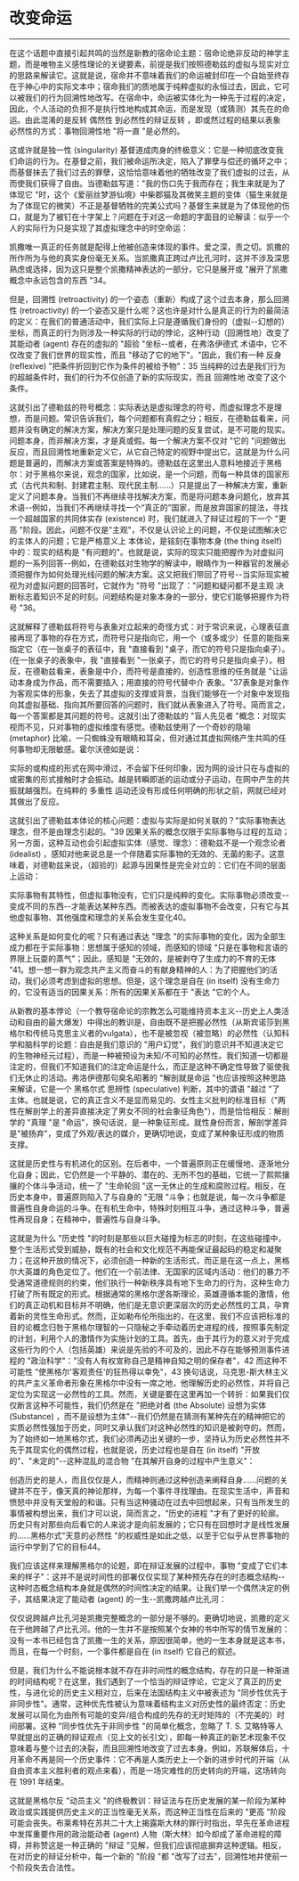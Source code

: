 # 改变命运

------

在这个话题中直接引起共鸣的当然是新教的宿命论主题：宿命论绝非反动的神学主题，而是唯物主义感性理论的关键要素，前提是我们按照德勒兹的虚拟与现实对立的思路来解读它。这就是说，宿命并不意味着我们的命运被封印在一个自始至终存在于神心中的实际文本中；宿命我们的质地属于纯粹虚拟的永恒过去，因此，它可以被我们的行为回溯性地改写。在宿命中，命运被实体化为一种先于过程的决定，因此，个人活动的负担不是执行性地构成其命运，而是发现（或猜测）其先在的命运。由此混淆的是反转 偶然性 到必然性的辩证反转 ，即或然过程的结果以表象 必然性的方式：事物回溯性地 "将一直 "是必然的。

这或许就是独一性 (singularity) 基督道成肉身的终极意义：它是一种彻底改变我们命运的行为。在基督之前，我们被命运所决定，陷入了罪孽与偿还的循环之中；而基督抹去了我们过去的罪孽，这恰恰意味着他的牺牲改变了我们虚拟的过去，从而使我们获得了自由。当德勒兹写道："我的伤口先于我而存在；我生来就是为了体现它 "时，这个《爱丽丝梦游仙境》中柴郡猫及其微笑主题的变体（猫生来就是为了体现它的微笑）不正是基督牺牲的完美公式吗？基督生来就是为了体现他的伤口，就是为了被钉在十字架上？问题在于对这一命题的字面目的论解读：似乎一个人的实际行为只是实现了其虚拟理念中的时空命运：

凯撒唯一真正的任务就是配得上他被创造来体现的事件。爱之深，责之切。凯撒的所作所为与他的真实身份毫无关系。当凯撒真正跨过卢比孔河时，这并不涉及深思熟虑或选择，因为这只是整个凯撒精神表达的一部分，它只是展开或 "展开了凯撒概念中永远包含的东西 "34。

但是，回溯性 (retroactivity) 的一个姿态（重新）构成了这个过去本身，那么回溯性 (retroactivity) 的一个姿态又是什么呢？这也许是对什么是真正的行为的最简洁的定义：在我们的普通活动中，我们实际上只是遵循我们身份的（虚拟--幻想的）坐标，而真正的行为则涉及一种实际的行动的悖论，这种行动（回溯性地）改变了其能动者 (agent) 存在的虚拟的 "超验 "坐标--或者，在弗洛伊德式 术语中，它不仅改变了我们世界的现实性，而且 "移动了它的地下"。"因此，我们有一种 反身 (reflexive) "把条件折回到它作为条件的被给予物"：35 当纯粹的过去是我们行为的超越条件时，我们的行为不仅创造了新的实际现实，而且 回溯性地 改变了这个条件。

这就引出了德勒兹的符号概念：实际表达是虚拟理念的符号，而虚拟理念不是理想，而是问题。常识告诉我们，每个问题都有真假之分；相反，在德勒兹看来，问题并没有确定的解决方案，解决方案只是处理问题的反复尝试，是不可能的现实。问题本身，而非解决方案，才是真或假。每一个解决方案不仅对 "它的 "问题做出反应，而且回溯性地重新定义它，从它自己特定的视野中提出它。这就是为什么问题是普遍的，而解决方案或答案是特殊的。德勒兹在这里出人意料地接近于黑格尔：对于黑格尔来说，观念的国家，比如说，是一个问题，而每一种具体的国家形式（古代共和制、封建君主制、现代民主制......）只是提出了一种解决方案，重新定义了问题本身。当我们不再继续寻找解决方案，而是将问题本身问题化，放弃其术语--例如，当我们不再继续寻找一个“真正的”国家，而是放弃国家的提法，寻找一个超越国家的共同体实存 (existence) 时，我们就进入了辩证过程的下一个 "更高 "阶段。因此，问题不仅是"主观"，不仅是认识论上的问题，不仅是试图解决它的主体人的问题；它是严格意义上 本体论，是铭刻在事物本身 (the thing itself)中的：现实的结构是 "有问题的"。也就是说，实际的现实只能把握作为对虚拟问题的一系列回答--例如，在德勒兹对生物学的解读中，眼睛作为一种器官的发展必须把握作为如何处理光线问题的解决方案。这又把我们带回了符号--当实际现实被视为对虚拟问题的回答时，它就作为 "符号 "出现了："问题和疑问都不是主观 决断标志着知识不足的时刻。问题结构是对象本身的一部分，使它们能够把握作为符号 "36。

这就解释了德勒兹将符号与表象对立起来的奇怪方式：对于常识来说，心理表征直接再现了事物的存在方式，而符号只是指向它，用一个（或多或少）任意的能指来指定它（在一张桌子的表征中，我 "直接看到 "桌子，而它的符号只是指向桌子）。(在一张桌子的表象中，我 "直接看到 "一张桌子，而它的符号只是指向桌子）。相反，在德勒兹看来，表象是中介，而符号是直接的，创造性思维的任务就是 "让运动本身成为作品，而不需要插入；用直接的符号代替中介 表象。"37表象是对象作为客观实体的形象，失去了其虚拟的支撑或背景，当我们能够在一个对象中发现指向其虚拟基础、指向其所要回答的问题时，我们就从表象进入了符号。简而言之，每一个答案都是其问题的符号。这就引出了德勒兹的 "盲人先见者 "概念：对现实视而不见，只对事物的虚拟维度有感觉。德勒兹使用了一个奇妙的隐喻 (metaphor) 比喻，一只蜘蛛没有眼睛和耳朵，但对通过其虚拟网络产生共鸣的任何事物却无限敏感。霍尔沃德如是说：

实际的或构成的形式在网中滑过，不会留下任何印象，因为网的设计只在与虚拟的或密集的形式接触时才会振动。越是转瞬即逝的运动或分子运动，在网中产生的共振就越强烈。在纯粹的 多重性 运动还没有形成任何明确的形状之前，网就已经对其做出了反应。

这就引出了德勒兹本体论的核心问题：虚拟与实际是如何关联的？"实际事物表达理念，但不是由理念引起的。"39 因果关系的概念仅限于实际事物与过程的互动；另一方面，这种互动也会引起虚拟实体（感觉、理念）：德勒兹不是一个观念论者 (idealist) ，感知对他来说总是一个伴随着实际事物的无效的、无菌的影子。这意味着，对德勒兹来说，（超验的）起源与因果性是完全对立的：它们在不同的层面上运动：

实际事物有其特性，但虚拟事物没有，它们只是纯粹的变化。实际事物必须改变--变成不同的东西--才能表达某种东西。而被表达的虚拟事物不会改变，只有它与其他虚拟事物、其他强度和理念的关系会发生变化40。

这种关系是如何变化的呢？只有通过表达 "理念 "的实际事物的变化，因为全部生成力都在于实际事物：思想属于感知的领域，而感知的领域 "只是在事物和言语的界限上玩耍的蒸气"；因此，感知是 "无效的，是被剥夺了生成力的不育的无体 "41。想一想一群为观念共产主义而奋斗的有献身精神的人：为了把握他们的活动，我们必须考虑到虚拟的思想。但是，这个理念是自在 (in itself) 没有生命力的，它没有适当的因果关系：所有的因果关系都在于 "表达 "它的个人。

从新教的基本悖论（一个教导宿命论的宗教怎么可能维持资本主义--历史上人类活动和自由的最大爆发）中得出的教训是，自由既不是把握必然性（从斯宾诺莎到黑格尔和传统马克思主义者的vulgata），也不是被忽视（被忽略）的必然性（认知科学和脑科学的论题：自由是我们意识的 "用户幻觉"，我们的意识并不知道决定它的生物神经元过程），而是一种被预设为未知/不可知的必然性。我们知道一切都是注定的，但我们不知道我们的注定命运是什么，而正是这种不确定性导致了驱使我们无休止的活动。弗洛伊德那句臭名昭著的 "解剖就是命运 "也应该按照这种思路来解读，它是一个 黑格尔式 思辨性 (speculative) 判断，其中的谓语 "越过 "了 主体。也就是说，它的真正含义不是显而易见的、女性主义批判的标准目标（"两性在解剖学上的差异直接决定了男女不同的社会象征角色"），而是恰恰相反：解剖学的 "真理 "是 "命运"，换句话说，是一种象征形成。就性身份而言，解剖学差异是"被扬弃"，变成了外观/表达的媒介，更确切地说，变成了某种象征形成的物质支撑。

这就是历史性与有机进化的区别。在后者中，一个普遍原则正在缓慢地、逐渐地分化自身；因此，它仍然是一个平静的、潜在的、无所不包的基础，它统一了熙熙攘攘的个体斗争活动，统一了 "生命轮回 "这一无休止的生成和腐败过程。相反，在历史本身中，普遍原则陷入了与自身的 "无限 "斗争；也就是说，每一次斗争都是普遍性自身命运的斗争。在有机生命中，特殊时刻相互斗争，通过这种斗争，普遍性再现自身；在精神中，普遍性与自身斗争。

这就是为什么 "历史性 "的时刻是那些以巨大碰撞为标志的时刻，在这些碰撞中，整个生活形式受到威胁，既有的社会和文化规范不再能保证最起码的稳定和凝聚力；在这种开放的情况下，必须创造一种新的生活形式，而正是在这一点上，黑格尔大英雄的角色定位了。他们在一个前法律、无国家的区域内活动：他们的暴力不受通常道德规则的约束，他们执行一种新秩序具有地下生命力的行为，这种生命力打破了所有既定的形式。根据通常的黑格尔逻各斯理论，英雄遵循本能的激情，他们的真正动机和目标并不明确，他们是无意识更深层次的历史必然性的工具，孕育着新的灵性生命形式。然而，正如勒布伦所指出的，在这里，我们不应该把标准的目的论概念归咎于黑格尔理智的一只隐秘之手牵动着历史进程的线，按照事先制定的计划，利用个人的激情作为实施计划的工具。首先，由于其行为的意义对于完成这些行为的个人（包括英雄）来说是先验的不可及的，因此不存在能够预测事件进程的 "政治科学"："没有人有权宣称自己是精神自知之明的保存者"，42 而这种不可能性 "使黑格尔'客观责任'的狂热得以幸免"，43 换句话说，马克思-斯大林主义的共产主义革命者形象在黑格尔中没有一席之地，他理解历史的必然性，并将自己定位为实现这一必然性的工具。然而，关键是要在这里再加一个转折：如果我们仅仅断言这种不可能性，我们仍然是在 "把绝对者 (the Absolute) 设想为实体 (Substance) ，而不是设想为主体"--我们仍然是在猜测有某种先在的精神把它的实质必然性强加于历史，同时又承认我们对这种必然性的知识是被剥夺的。然而，为了始终如一地黑格尔式，我们必须再迈出关键的一步，坚持认为历史必然性并不先于其现实化的偶然过程，也就是说，历史过程也是自在 (in itself) "开放的"、"未定的"--这种混乱的混合物 "在其解开自身的过程中产生意义"：

创造历史的是人，而且仅仅是人，而精神则通过这种创造来阐释自身......问题的关键并不在于，像天真的神论那样，为每一个事件寻找理由。在现实生活中，声音和愤怒中并没有天堂般的和谐。只有当这种骚动在过去中回想起来，只有当所发生的事情被构想出来，我们才可以说，简而言之，"历史的进程 "才有了更好的轮廓。历史只有对那些向后看它的人来说才是向前发展的；它只有在回想时才是线性发展的......黑格尔式"天意的必然性 "的权威性是如此之低，以至于它似乎从世界事物的运行中学到了它的目标44。

我们应该这样来理解黑格尔的论题，即在辩证发展的过程中，事物 "变成了它们本来的样子"：这并不是说时间性的部署仅仅实现了某种预先存在的时态概念结构--这种时态概念结构本身就是偶然的时间性决定的结果。让我们举一个偶然决定的例子，其结果决定了能动者 (agent) 的一生--凯撒跨越卢比孔河：

仅仅说跨越卢比孔河是凯撒完整概念的一部分是不够的。更确切地说，凯撒的定义在于他跨越了卢比孔河。他的一生并不是按照某个女神的书中所写的情节发展的：没有一本书已经包含了凯撒一生的关系，原因很简单，他的一生本身就是这本书，而且，在每一个时刻，一个事件都是自在 (in itself) 它自己的叙述。

但是，我们为什么不能说根本就不存在非时间性的概念结构，存在的只是一种渐进的时间结构呢？在这里，我们遇到了一个恰当的辩证悖论，它定义了真正的历史性，与进化论的历史主义相对立，后来在法国结构主义中被表述为 "同步性优先于非同步性"。通常，这种优先性被认为意味着结构主义对历史性的最终否定：历史发展可以简化为由所有可能的变异/组合构成的先存的无时矩阵的（不完美的）时间部署。这种 "同步性优先于非同步性 "的简单化概念，忽略了 T. S. 艾略特等人早就提出的正确的辩证观点（见上文的长引文），即每一种真正的新艺术现象不仅意味着与整个过去的决裂，而且回溯性地改变了过去本身。例如，苏联解体后，十月革命不再是同一个历史事件：它不再是人类历史上一个新的进步时代的开端（从自由资本主义胜利者的观点来看），而是一场灾难性的历史转向的开端，这场转向在 1991 年结束。

这就是黑格尔反 "动员主义 "的终极教训：辩证法与在历史发展的某一阶段为某种政治或实践提供历史主义的正当性毫无关系，而这种正当性在后来的 "更高 "阶段可能会丧失。布莱希特在苏共二十大上揭露斯大林的罪行时指出，早先在革命进程中发挥重要作用的政治能动者 (agent) 人物（斯大林）如今却成了革命进程的障碍，并称赞这是一种正确的 "辩证 "见解，但我们应该彻底摒弃这种逻辑。相反，在对历史的辩证分析中，每一个新的 "阶段 "都 "改写了过去"，回溯性地并使前一个阶段失去合法性。
